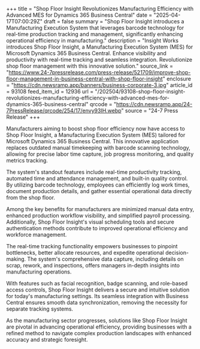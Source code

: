 +++
title = "Shop Floor Insight Revolutionizes Manufacturing Efficiency with Advanced MES for Dynamics 365 Business Central"
date = "2025-04-17T07:00:29Z"
draft = false
summary = "Shop Floor Insight introduces a Manufacturing Execution System that leverages barcode technology for real-time production tracking and management, significantly enhancing operational efficiency in manufacturing."
description = "Insight Works introduces Shop Floor Insight, a Manufacturing Execution System (MES) for Microsoft Dynamics 365 Business Central. Enhance visibility and productivity with real-time tracking and seamless integration. Revolutionize shop floor management with this innovative solution."
source_link = "https://www.24-7pressrelease.com/press-release/521709/improve-shop-floor-management-in-business-central-with-shop-floor-insight"
enclosure = "https://cdn.newsramp.app/banners/business-corporate-3.jpg"
article_id = 93108
feed_item_id = 12936
url = "/202504/93108-shop-floor-insight-revolutionizes-manufacturing-efficiency-with-advanced-mes-for-dynamics-365-business-central"
qrcode = "https://cdn.newsramp.app/24-7PressRelease/qrcode/254/17/envy93IH.webp"
source = "24-7 Press Release"
+++

<p>Manufacturers aiming to boost shop floor efficiency now have access to Shop Floor Insight, a Manufacturing Execution System (MES) tailored for Microsoft Dynamics 365 Business Central. This innovative application replaces outdated manual timekeeping with barcode scanning technology, allowing for precise labor time capture, job progress monitoring, and quality metrics tracking.</p><p>The system's standout features include real-time productivity tracking, automated time and attendance management, and built-in quality control. By utilizing barcode technology, employees can efficiently log work times, document production details, and gather essential operational data directly from the shop floor.</p><p>Among the key benefits for manufacturers are minimized manual data entry, enhanced production workflow visibility, and simplified payroll processing. Additionally, Shop Floor Insight's visual scheduling tools and secure authentication methods contribute to improved operational efficiency and workforce management.</p><p>The real-time tracking functionality empowers businesses to pinpoint bottlenecks, better allocate resources, and expedite operational decision-making. The system's comprehensive data capture, including details on scrap, rework, and inspections, offers managers in-depth insights into manufacturing operations.</p><p>With features such as facial recognition, badge scanning, and role-based access controls, Shop Floor Insight delivers a secure and intuitive solution for today's manufacturing settings. Its seamless integration with Business Central ensures smooth data synchronization, removing the necessity for separate tracking systems.</p><p>As the manufacturing sector progresses, solutions like Shop Floor Insight are pivotal in advancing operational efficiency, providing businesses with a refined method to navigate complex production landscapes with enhanced accuracy and strategic foresight.</p>